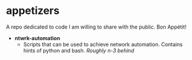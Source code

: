 # appetizers
A repo dedicated to code I am willing to share with the public. Bon Appétit!
- **ntwrk-automation**
   * Scripts that can be used to achieve network automation. Contains hints of python and bash. *Roughly n-3 behind*
